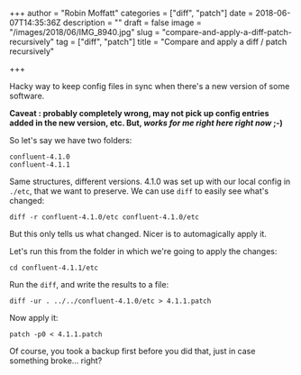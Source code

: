 +++
author = "Robin Moffatt"
categories = ["diff", "patch"]
date = 2018-06-07T14:35:36Z
description = ""
draft = false
image = "/images/2018/06/IMG_8940.jpg"
slug = "compare-and-apply-a-diff-patch-recursively"
tag = ["diff", "patch"]
title = "Compare and apply a diff / patch recursively"

+++

Hacky way to keep config files in sync when there's a new version of some software. 

**Caveat : probably completely wrong, may not pick up config entries added in the new version, etc. But, _works for me right here right now_ ;-)**

So let's say we have two folders: 

    confluent-4.1.0
    confluent-4.1.1

Same structures, different versions. 4.1.0 was set up with our local config in `./etc`, that we want to preserve. We can use `diff` to easily see what's changed: 

    diff -r confluent-4.1.0/etc confluent-4.1.0/etc

But this only tells us what changed. Nicer is to automagically apply it. 

Let's run this from the folder in which we're going to apply the changes: 

    cd confluent-4.1.1/etc

Run the `diff`, and write the results to a file: 

    diff -ur . ../../confluent-4.1.0/etc > 4.1.1.patch 

Now apply it: 

    patch -p0 < 4.1.1.patch
    
Of course, you took a backup first before you did that, just in case something broke… right? 
